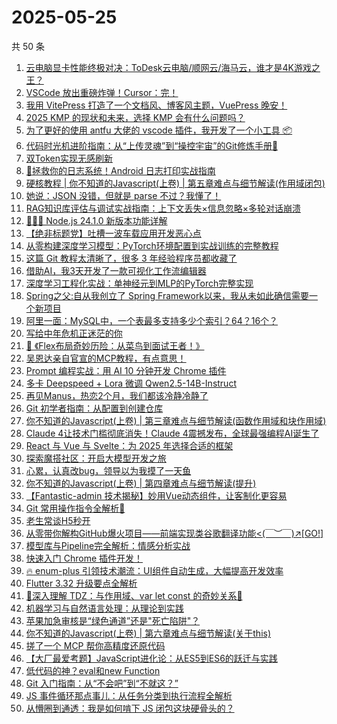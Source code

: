 # 2025-05-25

共 50 条

<!-- BEGIN JUEJIN -->
<!-- 最后更新时间 2025-05-25 00:18:14 +0800 -->
1. [云电脑显卡性能终极对决：ToDesk云电脑/顺网云/海马云，谁才是4K游戏之王？](https://juejin.cn/post/7506714638027554827)
1. [VSCode 放出重磅炸弹！Cursor：完！](https://juejin.cn/post/7507198934160572454)
1. [我用 VitePress 打造了一个文档风、博客风主题，VuePress 晚安！](https://juejin.cn/post/7506473437985341455)
1. [ 2025  KMP 的现状和未来，选择 KMP 会有什么问题吗？](https://juejin.cn/post/7507206037432614924)
1. [为了更好的使用 antfu 大佬的 vscode 插件，我开发了一个小工具 📦](https://juejin.cn/post/7507073213865787442)
1. [代码时光机进阶指南：从“上传灵魂”到“操控宇宙”的Git修炼手册🚀](https://juejin.cn/post/7506940141816528923)
1. [双Token实现无感刷新](https://juejin.cn/post/7506732174588133391)
1. [🌟 ​​拯救你的日志系统！Android 日志打印实战指南​](https://juejin.cn/post/7506940141816348699)
1. [硬核教程 | 你不知道的Javascript(上卷) | 第五章难点与细节解读(作用域闭包)](https://juejin.cn/post/7507198399755026458)
1. [她说：JSON 没错，但就是 parse 不过？我懂了！](https://juejin.cn/post/7506754146894168118)
1. [ RAG知识库评估与调试实战指南：上下文丢失×信息忽略×多轮对话崩溃](https://juejin.cn/post/7507203999110053903)
1. [🚀🚀🚀 Node.js 24.1.0 新版本功能详解](https://juejin.cn/post/7506820285871570985)
1. [【绝非标题党】吐槽一波车载应用开发恶心点](https://juejin.cn/post/7506714638027587595)
1. [从零构建深度学习模型：PyTorch环境配置到实战训练的完整教程​](https://juejin.cn/post/7506848335144894504)
1. [这篇 Git 教程太清晰了，很多 3 年经验程序员都收藏了](https://juejin.cn/post/7506776151315922971)
1. [借助AI，我3天开发了一款可视化工作流编辑器](https://juejin.cn/post/7506476260458184716)
1. [​​深度学习工程化实战：单神经元到MLP的PyTorch完整实现​](https://juejin.cn/post/7507205153604599823)
1. [Spring之父:自从我创立了 Spring Framework以来，我从未如此确信需要一个新项目](https://juejin.cn/post/7507438828178849828)
1. [阿里一面：MySQL中，一个表最多支持多少个索引？64？16个？](https://juejin.cn/post/7506791866022576143)
1. [写给中年危机正迷茫的你](https://juejin.cn/post/7507206037432156172)
1. [🎯 《Flex布局奇妙历险：从菜鸟到面试王者！》](https://juejin.cn/post/7507253852111994920)
1. [吴恩达亲自官宣的MCP教程，有点意思！](https://juejin.cn/post/7507192967037337636)
1. [Prompt 编程实战：用 AI 10 分钟开发 Chrome 插件](https://juejin.cn/post/7506832918317154367)
1. [多卡 Deepspeed + Lora 微调 Qwen2.5-14B-Instruct](https://juejin.cn/post/7477576025918160923)
1. [再见Manus，热恋2个月，我们都该冷静冷静了](https://juejin.cn/post/7506844239373828107)
1. [Git 初学者指南：从配置到创建仓库](https://juejin.cn/post/7506832918317531199)
1. [你不知道的Javascript(上卷) | 第三章难点与细节解读(函数作用域和块作用域)](https://juejin.cn/post/7506508474329071654)
1. [Claude 4让技术门槛彻底消失！Claude 4震撼发布，全球最强编程AI诞生了](https://juejin.cn/post/7507207338685251603)
1. [React 与 Vue 与 Svelte：为 2025 年选择合适的框架](https://juejin.cn/post/7506848335145222184)
1. [探索魔搭社区：开启大模型开发之旅](https://juejin.cn/post/7507386170184319015)
1. [心累，认真改bug，领导以为我摸了一天鱼](https://juejin.cn/post/7507204325577981967)
1. [你不知道的Javascript(上卷) | 第四章难点与细节解读(提升)](https://juejin.cn/post/7506790578107301907)
1. [【Fantastic-admin 技术揭秘】妙用Vue动态组件，让客制化更容易](https://juejin.cn/post/7506790578106220563)
1. [Git 常用操作指令全解析📝](https://juejin.cn/post/7507205153604517903)
1. [老生常谈H5秒开](https://juejin.cn/post/7506365655387078683)
1. [从零带你解构GitHub爆火项目——前端实现类谷歌翻译功能<(￣︶￣)↗[GO!]](https://juejin.cn/post/7507461367584260136)
1. [模型库与Pipeline完全解析：情感分析实战](https://juejin.cn/post/7507438828178374692)
1. [快速入门 Chrome 插件开发！](https://juejin.cn/post/7506790578107383827)
1. [🔥 enum-plus 引领技术潮流：UI组件自动生成，大幅提高开发效率](https://juejin.cn/post/7507480493345161227)
1. [Flutter 3.32 升级要点全解析](https://juejin.cn/post/7507299027635175462)
1. [🌟深入理解 TDZ：与作用域、var let const 的奇妙关系💫](https://juejin.cn/post/7507205786369065012)
1. [机器学习与自然语言处理：从理论到实践](https://juejin.cn/post/7507205153603698703)
1. [苹果加急审核是“绿色通道”还是"死亡陷阱"？](https://juejin.cn/post/7507198934159835174)
1. [你不知道的Javascript(上卷) | 第六章难点与细节解读(关于this)](https://juejin.cn/post/7507548342508175375)
1. [搓了一个 MCP 帮你高精度还原代码](https://juejin.cn/post/7507206037440856105)
1. [【大厂最爱考题】JavaScript进化论：从ES5到ES6的跃迁与实践](https://juejin.cn/post/7507205068068880438)
1. [低代码的神？eval和new Function](https://juejin.cn/post/7507193307817230336)
1. [Git 入门指南：从“不会吧”到“不就这？”](https://juejin.cn/post/7506897835703894016)
1. [JS 事件循环那点事儿：从任务分类到执行流程全解析](https://juejin.cn/post/7506726199911464986)
1. [从懵圈到通透：我是如何啃下 JS 闭包这块硬骨头的？](https://juejin.cn/post/7507239583441666083)
<!-- END JUEJIN -->